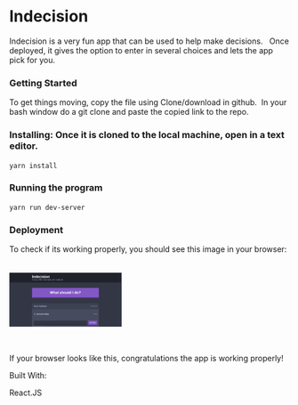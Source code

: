 # Indecision


Indecision is a very fun app that can be used to help make decisions. &nbsp; Once deployed, it gives the option to enter in several choices and lets the app pick for you.     

### Getting Started 

To get things moving, copy the file using Clone/download in github.&nbsp; In your bash window do a git clone and paste the copied link to the repo.


### Installing: Once it is cloned to the local machine, open in a text editor.
 

    yarn install



### Running the program

    yarn run dev-server



### Deployment

To check if its working properly, you should see this image in your browser:  
<br>
<br>
<img src="public/images/capture.png"  alt="Drawing" width="40%" /> 

<br>
 

If your browser looks like this, congratulations the app is working properly!  

Built With:

React.JS 
 